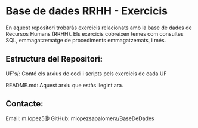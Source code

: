 <h1>Base de dades RRHH - Exercicis</h1>

<p>En aquest repositori trobaràs exercicis relacionats amb la base de dades de Recursos Humans (RRHH). Els exercicis cobreixen temes com consultes SQL, emmagatzematge de procediments emmagatzemats, i més.</p>

<h2>Estructura del Repositori:</h2>

<p>UF's/: Conté els arxius de codi i scripts pels exercicis de cada UF</p>
<p>README.md: Aquest arxiu que estàs llegint ara.</p>


<h2>Contacte:</h2>
Email: m.lopez5@
GitHub: mlopezsapalomera/BaseDeDades
